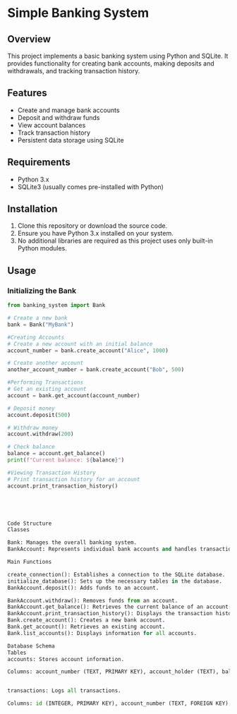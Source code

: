 # Simple Banking System

## Overview
This project implements a basic banking system using Python and SQLite. It provides functionality for creating bank accounts, making deposits and withdrawals, and tracking transaction history.

## Features
- Create and manage bank accounts
- Deposit and withdraw funds
- View account balances
- Track transaction history
- Persistent data storage using SQLite

## Requirements
- Python 3.x
- SQLite3 (usually comes pre-installed with Python)

## Installation
1. Clone this repository or download the source code.
2. Ensure you have Python 3.x installed on your system.
3. No additional libraries are required as this project uses only built-in Python modules.

## Usage

### Initializing the Bank
```python
from banking_system import Bank

# Create a new bank
bank = Bank("MyBank")

#Creating Accounts
# Create a new account with an initial balance
account_number = bank.create_account("Alice", 1000)

# Create another account
another_account_number = bank.create_account("Bob", 500)

#Performing Transactions
# Get an existing account
account = bank.get_account(account_number)

# Deposit money
account.deposit(500)

# Withdraw money
account.withdraw(200)

# Check balance
balance = account.get_balance()
print(f"Current balance: ${balance}")

#Viewing Transaction History
# Print transaction history for an account
account.print_transaction_history()





Code Structure
Classes

Bank: Manages the overall banking system.
BankAccount: Represents individual bank accounts and handles transactions.

Main Functions

create_connection(): Establishes a connection to the SQLite database.
initialize_database(): Sets up the necessary tables in the database.
BankAccount.deposit(): Adds funds to an account.

BankAccount.withdraw(): Removes funds from an account.
BankAccount.get_balance(): Retrieves the current balance of an account.
BankAccount.print_transaction_history(): Displays the transaction history of an account.
Bank.create_account(): Creates a new bank account.
Bank.get_account(): Retrieves an existing account.
Bank.list_accounts(): Displays information for all accounts.

Database Schema
Tables
accounts: Stores account information.

Columns: account_number (TEXT, PRIMARY KEY), account_holder (TEXT), balance (REAL)


transactions: Logs all transactions.

Columns: id (INTEGER, PRIMARY KEY), account_number (TEXT, FOREIGN KEY), transaction_type (TEXT), amount (REAL), timestamp (TEXT)
